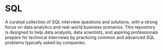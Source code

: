 # SQL
A curated collection of SQL interview questions and solutions, with a strong focus on data analytics and real-world business scenarios. This repository is designed to help data analysts, data scientists, and aspiring professionals prepare for technical interviews by practicing common and advanced SQL problems typically asked by companies.

